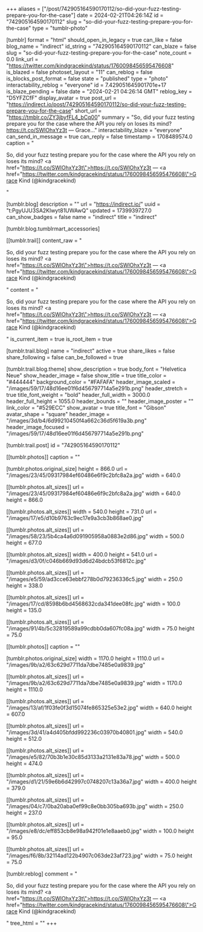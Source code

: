 +++
aliases = ["/post/742905164590170112/so-did-your-fuzz-testing-prepare-you-for-the-case"]
date = 2024-02-21T04:26:14Z
id = "742905164590170112"
slug = "so-did-your-fuzz-testing-prepare-you-for-the-case"
type = "tumblr-photo"

[tumblr]
format = "html"
should_open_in_legacy = true
can_like = false
blog_name = "indirect"
id_string = "742905164590170112"
can_blaze = false
slug = "so-did-your-fuzz-testing-prepare-you-for-the-case"
note_count = 0.0
link_url = "https://twitter.com/kindgracekind/status/1760098456595476608"
is_blazed = false
photoset_layout = "11"
can_reblog = false
is_blocks_post_format = false
state = "published"
type = "photo"
interactability_reblog = "everyone"
id = 7.429051645901701e+17
is_blaze_pending = false
date = "2024-02-21 04:26:14 GMT"
reblog_key = "D5YFZCfF"
display_avatar = true
post_url = "https://indirect.io/post/742905164590170112/so-did-your-fuzz-testing-prepare-you-for-the-case"
short_url = "https://tmblr.co/ZY3jbyfFL4_bCq00"
summary = "So, did your fuzz testing prepare you for the case where the API you rely on loses its mind? https://t.co/SWlOhxYz3t — Grace..."
interactability_blaze = "everyone"
can_send_in_message = true
can_reply = false
timestamp = 1708489574.0
caption = "<p>So, did your fuzz testing prepare you for the case where the API you rely on loses its mind? <a href=\"https://t.co/SWlOhxYz3t\">https://t.co/SWlOhxYz3t</a> — <a href=\"https://twitter.com/kindgracekind/status/1760098456595476608\">Grace Kind (@kindgracekind)</a></p>"

[tumblr.blog]
description = ""
url = "https://indirect.io/"
uuid = "t:PgyUJU3SA2Klwyt81UWAwQ"
updated = 1739939727.0
can_show_badges = false
name = "indirect"
title = "indirect"

[tumblr.blog.tumblrmart_accessories]

[[tumblr.trail]]
content_raw = "<p>So, did your fuzz testing prepare you for the case where the API you rely on loses its mind? <a href=\"https://t.co/SWlOhxYz3t\">https://t.co/SWlOhxYz3t</a> — <a href=\"https://twitter.com/kindgracekind/status/1760098456595476608\">Grace Kind (@kindgracekind)</a></p>"
content = "<p>So, did your fuzz testing prepare you for the case where the API you rely on loses its mind? <a href=\"https://t.co/SWlOhxYz3t\">https://t.co/SWlOhxYz3t</a> &mdash; <a href=\"https://twitter.com/kindgracekind/status/1760098456595476608\">Grace Kind (@kindgracekind)</a></p>"
is_current_item = true
is_root_item = true

[tumblr.trail.blog]
name = "indirect"
active = true
share_likes = false
share_following = false
can_be_followed = true

[tumblr.trail.blog.theme]
show_description = true
body_font = "Helvetica Neue"
show_header_image = false
show_title = true
title_color = "#444444"
background_color = "#FAFAFA"
header_image_scaled = "/images/59/17/48d16ee01f6d456797714a5e291b.png"
header_stretch = true
title_font_weight = "bold"
header_full_width = 3000.0
header_full_height = 1055.0
header_bounds = ""
header_image_poster = ""
link_color = "#529ECC"
show_avatar = true
title_font = "Gibson"
avatar_shape = "square"
header_image = "/images/3d/b4/6d99210450f4a662c36d5f619a3b.png"
header_image_focused = "/images/59/17/48d16ee01f6d456797714a5e291b.png"

[tumblr.trail.post]
id = "742905164590170112"

[[tumblr.photos]]
caption = ""

[tumblr.photos.original_size]
height = 866.0
url = "/images/23/45/09317984ef60486e6f9c2bfc8a2a.jpg"
width = 640.0

[[tumblr.photos.alt_sizes]]
url = "/images/23/45/09317984ef60486e6f9c2bfc8a2a.jpg"
width = 640.0
height = 866.0

[[tumblr.photos.alt_sizes]]
width = 540.0
height = 731.0
url = "/images/17/e5/d10b9763c9ec17e9a3cb3b868ae0.jpg"

[[tumblr.photos.alt_sizes]]
url = "/images/58/23/5b4ca4a6d091905958a0883e2d86.jpg"
width = 500.0
height = 677.0

[[tumblr.photos.alt_sizes]]
width = 400.0
height = 541.0
url = "/images/d3/0f/c046b669d93d6d24bdcb53f6812c.jpg"

[[tumblr.photos.alt_sizes]]
url = "/images/e5/59/ad3cce63ebbf278b0d79236336c5.jpg"
width = 250.0
height = 338.0

[[tumblr.photos.alt_sizes]]
url = "/images/17/cd/8598b6bd4568632cda341dee08fc.jpg"
width = 100.0
height = 135.0

[[tumblr.photos.alt_sizes]]
url = "/images/91/4b/5c32819589a99cdbb0da607fc08a.jpg"
width = 75.0
height = 75.0

[[tumblr.photos]]
caption = ""

[tumblr.photos.original_size]
width = 1170.0
height = 1110.0
url = "/images/9b/a2/63c629d7711da7dbe7485e0a9839.jpg"

[[tumblr.photos.alt_sizes]]
url = "/images/9b/a2/63c629d7711da7dbe7485e0a9839.jpg"
width = 1170.0
height = 1110.0

[[tumblr.photos.alt_sizes]]
url = "/images/13/af/1f03fe0f3d15074fe865325e53e2.jpg"
width = 640.0
height = 607.0

[[tumblr.photos.alt_sizes]]
url = "/images/3d/41/a4d405bfdd992236c03970b40801.jpg"
width = 540.0
height = 512.0

[[tumblr.photos.alt_sizes]]
url = "/images/e5/82/70b3b1e30c85d3133a2131e83a78.jpg"
width = 500.0
height = 474.0

[[tumblr.photos.alt_sizes]]
url = "/images/d1/21/59e6b6d42997c0748207c13a36a7.jpg"
width = 400.0
height = 379.0

[[tumblr.photos.alt_sizes]]
url = "/images/04/c7/0ba20aba0ef99c8e0bb305ba693b.jpg"
width = 250.0
height = 237.0

[[tumblr.photos.alt_sizes]]
url = "/images/e8/dc/eff853cb8e98a942f01e1e8aaeb0.jpg"
width = 100.0
height = 95.0

[[tumblr.photos.alt_sizes]]
url = "/images/f6/8b/32114ad122b4907c063de23af723.jpg"
width = 75.0
height = 75.0

[tumblr.reblog]
comment = "<p>So, did your fuzz testing prepare you for the case where the API you rely on loses its mind? <a href=\"https://t.co/SWlOhxYz3t\">https://t.co/SWlOhxYz3t</a> — <a href=\"https://twitter.com/kindgracekind/status/1760098456595476608\">Grace Kind (@kindgracekind)</a></p>"
tree_html = ""
+++
